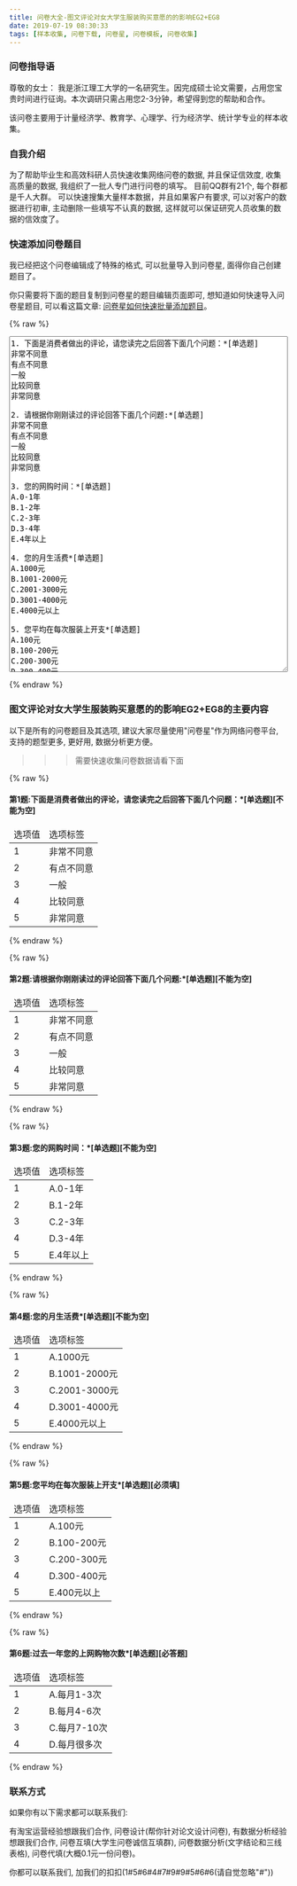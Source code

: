 ```yaml
---
title: 问卷大全-图文评论对女大学生服装购买意愿的的影响EG2+EG8
date: 2019-07-19 08:30:33
tags: [样本收集, 问卷下载, 问卷星, 问卷模板, 问卷收集]
---
```


### 问卷指导语

尊敬的女士：
我是浙江理工大学的一名研究生。因完成硕士论文需要，占用您宝贵时间进行征询。本次调研只需占用您2-3分钟，希望得到您的帮助和合作。

该问卷主要用于计量经济学、教育学、心理学、行为经济学、统计学专业的样本收集。

<!-- more -->


### 自我介绍

为了帮助毕业生和高效科研人员快速收集网络问卷的数据, 并且保证信效度, 收集高质量的数据, 我组织了一批人专门进行问卷的填写。
目前QQ群有21个, 每个群都是千人大群。 可以快速搜集大量样本数据，并且如果客户有要求, 可以对客户的数据进行初审, 
主动删除一些填写不认真的数据, 这样就可以保证研究人员收集的数据的信效度了。



### 快速添加问卷题目

我已经把这个问卷编辑成了特殊的格式, 可以批量导入到问卷星, 面得你自己创建题目了。

你只需要将下面的题目复制到问卷星的题目编辑页面即可, 想知道如何快速导入问卷星题目, 可以看这篇文章: [问卷星如何快速批量添加题目](https://mlln.cn/2019/06/01/%E9%97%AE%E5%8D%B7%E6%98%9F%E5%A6%82%E4%BD%95%E5%BF%AB%E9%80%9F%E6%B7%BB%E5%8A%A0%E6%89%B9%E9%87%8F%E9%A2%98%E7%9B%AE/index.html)。

{% raw %}
<textarea rows="40" style="width: 100%;">1. 下面是消费者做出的评论，请您读完之后回答下面几个问题：*[单选题]
非常不同意
有点不同意
一般
比较同意
非常同意

2. 请根据你刚刚读过的评论回答下面几个问题:*[单选题]
非常不同意
有点不同意
一般
比较同意
非常同意

3. 您的网购时间：*[单选题]
A.0-1年
B.1-2年
C.2-3年
D.3-4年
E.4年以上

4. 您的月生活费*[单选题]
A.1000元
B.1001-2000元
C.2001-3000元
D.3001-4000元
E.4000元以上

5. 您平均在每次服装上开支*[单选题]
A.100元
B.100-200元
C.200-300元
D.300-400元
E.400元以上

6. 过去一年您的上网购物次数*[单选题]
A.每月1-3次
B.每月4-6次
C.每月7-10次
D.每月很多次</textarea>
{% endraw %}

### 图文评论对女大学生服装购买意愿的的影响EG2+EG8的主要内容

以下是所有的问卷题目及其选项, 建议大家尽量使用"问卷星"作为网络问卷平台, 支持的题型更多, 更好用, 数据分析更方便。

>>> 需要快速收集问卷数据请看下面


{% raw %}
<div class="qitem">
<h4>第1题:下面是消费者做出的评论，请您读完之后回答下面几个问题：*[单选题][不能为空]</h4>

<table class="table">
<thead>
<tr><td>选项值</td><td>选项标签</td></tr>
</thead>
<tbody>
<tr><td>1</td><td>非常不同意</td></tr>
<tr><td>2</td><td>有点不同意</td></tr>
<tr><td>3</td><td>一般</td></tr>
<tr><td>4</td><td>比较同意</td></tr>
<tr><td>5</td><td>非常同意</td></tr>
</tbody>
</table>

</div>
{% endraw %}


{% raw %}
<div class="qitem">
<h4>第2题:请根据你刚刚读过的评论回答下面几个问题:*[单选题][不能为空]</h4>

<table class="table">
<thead>
<tr><td>选项值</td><td>选项标签</td></tr>
</thead>
<tbody>
<tr><td>1</td><td>非常不同意</td></tr>
<tr><td>2</td><td>有点不同意</td></tr>
<tr><td>3</td><td>一般</td></tr>
<tr><td>4</td><td>比较同意</td></tr>
<tr><td>5</td><td>非常同意</td></tr>
</tbody>
</table>

</div>
{% endraw %}


{% raw %}
<div class="qitem">
<h4>第3题:您的网购时间：*[单选题][不能为空]</h4>

<table class="table">
<thead>
<tr><td>选项值</td><td>选项标签</td></tr>
</thead>
<tbody>
<tr><td>1</td><td>A.0-1年</td></tr>
<tr><td>2</td><td>B.1-2年</td></tr>
<tr><td>3</td><td>C.2-3年</td></tr>
<tr><td>4</td><td>D.3-4年</td></tr>
<tr><td>5</td><td>E.4年以上</td></tr>
</tbody>
</table>

</div>
{% endraw %}


{% raw %}
<div class="qitem">
<h4>第4题:您的月生活费*[单选题][不能为空]</h4>

<table class="table">
<thead>
<tr><td>选项值</td><td>选项标签</td></tr>
</thead>
<tbody>
<tr><td>1</td><td>A.1000元</td></tr>
<tr><td>2</td><td>B.1001-2000元</td></tr>
<tr><td>3</td><td>C.2001-3000元</td></tr>
<tr><td>4</td><td>D.3001-4000元</td></tr>
<tr><td>5</td><td>E.4000元以上</td></tr>
</tbody>
</table>

</div>
{% endraw %}


{% raw %}
<div class="qitem">
<h4>第5题:您平均在每次服装上开支*[单选题][必须填]</h4>

<table class="table">
<thead>
<tr><td>选项值</td><td>选项标签</td></tr>
</thead>
<tbody>
<tr><td>1</td><td>A.100元</td></tr>
<tr><td>2</td><td>B.100-200元</td></tr>
<tr><td>3</td><td>C.200-300元</td></tr>
<tr><td>4</td><td>D.300-400元</td></tr>
<tr><td>5</td><td>E.400元以上</td></tr>
</tbody>
</table>

</div>
{% endraw %}


{% raw %}
<div class="qitem">
<h4>第6题:过去一年您的上网购物次数*[单选题][必答题]</h4>

<table class="table">
<thead>
<tr><td>选项值</td><td>选项标签</td></tr>
</thead>
<tbody>
<tr><td>1</td><td>A.每月1-3次</td></tr>
<tr><td>2</td><td>B.每月4-6次</td></tr>
<tr><td>3</td><td>C.每月7-10次</td></tr>
<tr><td>4</td><td>D.每月很多次</td></tr>
</tbody>
</table>

</div>
{% endraw %}



<!-- ---
title: 心理教育医学的问卷免费下载
date: 2019-05-23 08:59:15
tags: [问卷星, 问卷网, 问卷下载, 问卷互填, 问卷设计, 问卷模板, 毕业问卷, 问卷数据分析, 问卷代填, ]
--- -->

### 联系方式
 
如果你有以下需求都可以联系我们:

有淘宝运营经验想跟我们合作, 问卷设计(帮你针对论文设计问卷), 有数据分析经验想跟我们合作, 问卷互填(大学生问卷诚信互填群), 问卷数据分析(文字结论和三线表格), 问卷代填(大概0.1元一份问卷)。

你都可以联系我们, 加我们的扣扣(1#5#6#4#7#9#9#5#6#6(请自觉忽略"#"))
